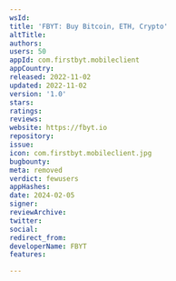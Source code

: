 ```yaml
---
wsId: 
title: 'FBYT: Buy Bitcoin, ETH, Crypto'
altTitle: 
authors: 
users: 50
appId: com.firstbyt.mobileclient
appCountry: 
released: 2022-11-02
updated: 2022-11-02
version: '1.0'
stars: 
ratings: 
reviews: 
website: https://fbyt.io
repository: 
issue: 
icon: com.firstbyt.mobileclient.jpg
bugbounty: 
meta: removed
verdict: fewusers
appHashes: 
date: 2024-02-05
signer: 
reviewArchive: 
twitter: 
social: 
redirect_from: 
developerName: FBYT
features: 

---
```


